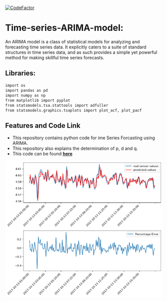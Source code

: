 [![CodeFactor](https://www.codefactor.io/repository/github/sumit-ai/time-series-arima-model/badge)](https://www.codefactor.io/repository/github/sumit-ai/time-series-arima-model)

# Time-series-ARIMA-model: 
An ARIMA model is a class of statistical models for analyzing and forecasting time series data.
It explicitly caters to a suite of standard structures in time series data, and as such provides a simple yet powerful method for making skillful time series forecasts.

## Libraries: 
```
import os
import pandas as pd
import numpy as np
from matplotlib import pyplot
from statsmodels.tsa.stattools import adfuller
from statsmodels.graphics.tsaplots import plot_acf, plot_pacf

```
## Features and Code Link 
- This repository contains python code for ime Series Forcasting using ARIMA. 
- This repository also explains the determination of p, d and q. 
- This code can be found **[here](https://github.com/Sumit-ai/Time-series-ARIMA-model/blob/master/Time%20series%20using%20ARIMA%20model%20.ipynb)** 

<img align="center" src="Unknown1.png" width="1000" />

<img align="center" src="Unknown.png" width="1000" />
